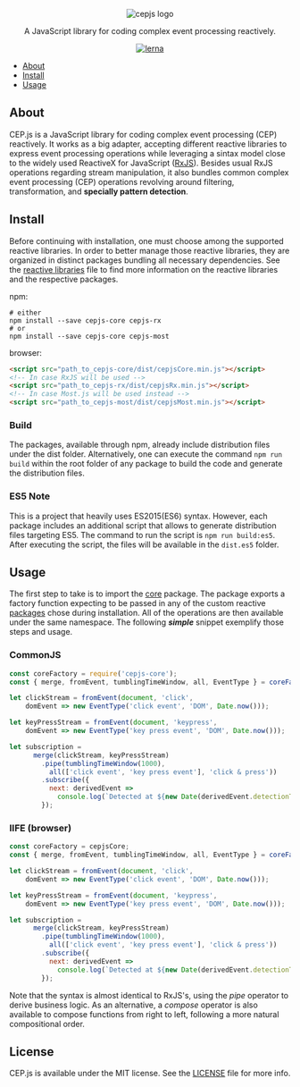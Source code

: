<p align="center">
    <img src="https://user-images.githubusercontent.com/4553211/57256072-1255de00-702c-11e9-9e38-479d4f4ac34f.png" alt="cepjs logo">
</p>

<p align="center">
    A JavaScript library for coding complex event processing reactively.
</p>

<p align="center">
    <a href="https://lerna.js.org/"><img src="https://img.shields.io/badge/maintained%20with-lerna-cc00ff.svg" alt="lerna"></a>
</p>

- [About](#about)
- [Install](#install)
- [Usage](#usage)

## About
CEP.js is a JavaScript library for coding complex event processing (CEP) reactively. It works as a big adapter, accepting different reactive libraries to express event processing operations while leveraging a sintax model close to the widely used ReactiveX for JavaScript ([RxJS](https://github.com/ReactiveX/rxjs)). Besides usual RxJS operations regarding stream manipulation, it also bundles common complex event processing (CEP) operations revolving around filtering, transformation, and **specially pattern detection**.

## Install
Before continuing with installation, one must choose among the supported reactive libraries. In order to better manage those reactive libraries, they are organized in distinct packages bundling all necessary dependencies. See the [reactive libraries](REACTIVE-LIBRARIES.md) file to find more information on the reactive libraries and the respective packages.

npm:
```ssh
# either
npm install --save cepjs-core cepjs-rx
# or
npm install --save cepjs-core cepjs-most
```
browser:
```html
<script src="path_to_cepjs-core/dist/cepjsCore.min.js"></script>
<!-- In case RxJS will be used -->
<script src="path_to_cepjs-rx/dist/cepjsRx.min.js"></script>
<!-- In case Most.js will be used instead -->
<script src="path_to_cepjs-most/dist/cepjsMost.min.js"></script>
```
### Build
The packages, available through npm, already include distribution files under the dist folder. Alternatively, one can execute the command `npm run build` within the root folder of any package to build the code and generate the distribution files.

### ES5 Note
This is a project that heavily uses ES2015(ES6) syntax. However, each package includes an additional script that allows to generate distribution files targeting ES5. The command to run the script is `npm run build:es5`. After executing the script, the files will be available in the `dist.es5` folder.

## Usage
The first step to take is to import the [core](./packages/cepjs-core) package. The package exports a factory function expecting to be passed in any of the custom reactive [packages](REACTIVE-LIBRARIES.md) chose during installation. All of the operations are then available under the same namespace. The following **_simple_** snippet exemplify those steps and usage.

### CommonJS
```JavaScript
const coreFactory = require('cepjs-core');
const { merge, fromEvent, tumblingTimeWindow, all, EventType } = coreFactory(require('cepjs-rx'));

let clickStream = fromEvent(document, 'click',
    domEvent => new EventType('click event', 'DOM', Date.now()));

let keyPressStream = fromEvent(document, 'keypress',
    domEvent => new EventType('key press event', 'DOM', Date.now()));

let subscription =
      merge(clickStream, keyPressStream)
        .pipe(tumblingTimeWindow(1000),
          all(['click event', 'key press event'], 'click & press'))
        .subscribe({
          next: derivedEvent =>
            console.log(`Detected at ${new Date(derivedEvent.detectionTime)}`)
        });
```
### IIFE (browser)
```JavaScript
const coreFactory = cepjsCore;
const { merge, fromEvent, tumblingTimeWindow, all, EventType } = coreFactory(cepjsRx);

let clickStream = fromEvent(document, 'click',
    domEvent => new EventType('click event', 'DOM', Date.now()));

let keyPressStream = fromEvent(document, 'keypress',
    domEvent => new EventType('key press event', 'DOM', Date.now()));

let subscription =
      merge(clickStream, keyPressStream)
        .pipe(tumblingTimeWindow(1000),
          all(['click event', 'key press event'], 'click & press'))
        .subscribe({
          next: derivedEvent =>
            console.log(`Detected at ${new Date(derivedEvent.detectionTime)}`)
        });
```


Note that the syntax is almost identical to RxJS's, using the _pipe_ operator to derive business logic. As an alternative, a _compose_ operator is also available to compose functions from right to left, following a more natural compositional order.

## License
CEP.js is available under the MIT license. See the [LICENSE](https://github.com/RxCEP/cepjs/blob/master/LICENSE) file for more info.
